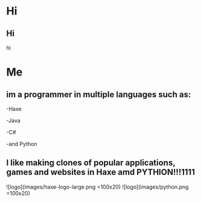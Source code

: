 # Hi
## Hi
hi

# Me
## im a programmer in multiple languages such as:

-Haxe

-Java

-C#

-and Python

## I like making clones of popular applications, games and websites in Haxe amd PYTHION!!!1111
![logo](images/haxe-logo-large.png =100x20)
![logo](images/python.png =100x20)
